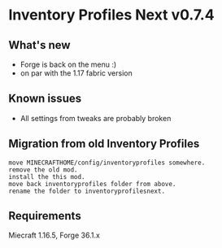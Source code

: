 # Inventory Profiles Next v0.7.4

## What's new
- Forge is back on the menu :)
- on par with the 1.17 fabric version

## Known issues
- All settings from tweaks are probably broken

## Migration from old Inventory Profiles

    move MINECRAFTHOME/config/inventoryprofiles somewhere.
    remove the old mod.
    install the this mod.
    move back inventoryprofiles folder from above.
    rename the folder to inventoryprofilesnext.

## Requirements

Miecraft 1.16.5, Forge 36.1.x
